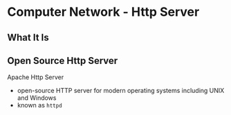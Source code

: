 # Computer Network - Http Server

## What It Is

## Open Source Http Server

Apache Http Server

- open-source HTTP server for modern operating systems including UNIX and Windows
- known as `httpd`
